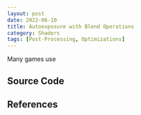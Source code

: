 ```yaml
---
layout: post
date: 2022-06-10
title: Autoexposure with Blend Operations
category: Shaders
tags: [Post-Processing, Optimizations]
---
```


Many games use 

## Source Code

## References

[1]: https://docs.microsoft.com/en-us/windows/win32/direct3dhlsl/dx-graphics-hlsl-lerp

[2]: https://knarkowicz.wordpress.com/2016/01/09/automatic-exposure/
